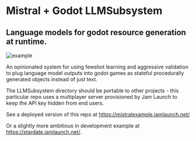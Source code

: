 # Mistral + Godot LLMSubsystem 
## Language models for godot resource generation at runtime.

![example](https://github.com/user-attachments/assets/beafdd64-b96b-4de5-b3d2-5ec16519e3a5)

An opinionated system for using fewshot learning and aggressive validation to plug language model outputs into godot games as stateful procedurally generated objects instead of just text.

The LLMSubsystem directory should be portable to other projects - this particular repo uses a multiplayer server provisioned by Jam Launch to keep the API key hidden from end users.

See a deployed version of this repo at https://mistralexample.jamlaunch.net/

Or a slightly more ambitious in development example at https://stardate.jamlaunch.net/.
